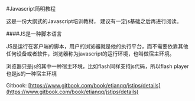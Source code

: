 
   #Javascript简明教程
   
   这是一份大纲式的Javascript培训教材， 建议有一定js基础之后再进行阅读。
   
   ####JS是一种脚本语言
   
JS是运行在客户端的脚本，用户的浏览器就是他的执行平台，而不需要依靠其他任何设备或者软件，浏览器称为javascript的运行环境，也叫做宿主环境。

浏览器只是js的其中一种宿主环境，比如flash同样支持js代码，所以flash player也是js的一种宿主环境

Gitbook: [https://www.gitbook.com/book/etianqq/jstips/details](https://www.gitbook.com/book/etianqq/jstips/details)

